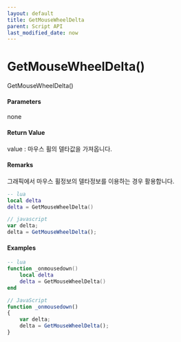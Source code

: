 ```yaml
---
layout: default
title: GetMouseWheelDelta
parent: Script API
last_modified_date: now
---
```

# GetMouseWheelDelta\(\)

GetMouseWheelDelta\(\)

#### Parameters

none

#### Return Value

value : 마우스 휠의 델타값을 가져옵니다.

#### Remarks

그래픽에서 마우스 휠정보의 델타정보를 이용하는 경우 활용합니다.

```lua
-- lua
local delta
delta = GetMouseWheelDelta()
```

```js
// javascript
var delta;
delta = GetMouseWheelDelta();
```

#### 

#### Examples

```lua
-- lua
function _onmousedown()
    local delta
    delta = GetMouseWheelDelta()
end
```

```js
// JavaScript
function _onmousedown()
{    
    var delta;
    delta = GetMouseWheelDelta();
}
```



